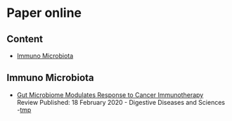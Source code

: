# Paper online

## Content
- [Immuno Microbiota](#immuno-microbiota)

## Immuno Microbiota
- [Gut Microbiome Modulates Response to Cancer Immunotherapy](https://link.springer.com/article/10.1007/s10620-020-06111-x) <br>
Review Published: 18 February 2020 - Digestive Diseases and Sciences
-[tmp](https://link.springer.com/article/10.1007/s10620-020-06111-x)
